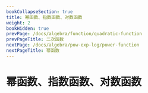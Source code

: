```yaml
---
bookCollapseSection: true
title: 幂函数、指数函数、对数函数
weight: 2
bookHidden: true
prevPage: /docs/algebra/function/quadratic-function
prevPageTitle: 二次函数
nextPage: /docs/algebra/pow-exp-log/power-function
nextPageTitle: 幂函数
---
```


# 幂函数、指数函数、对数函数

